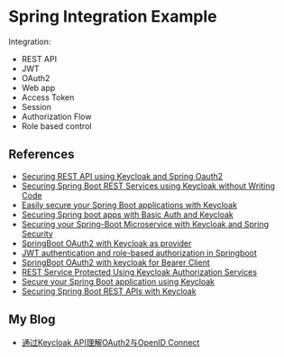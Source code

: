 # Spring Integration Example

Integration:
- REST API
- JWT
- OAuth2
- Web app
- Access Token
- Session
- Authorization Flow
- Role based control

## References
- [Securing REST API using Keycloak and Spring Oauth2](https://www.linkedin.com/pulse/securing-rest-api-using-keycloak-spring-oauth2-abid-anjum/?trk=pulse-article)
- [Securing Spring Boot REST Services using Keycloak without Writing Code](https://codeburst.io/securing-spring-boot-rest-services-using-keycloak-without-writing-code-7c47ab72fb9d)
- [Easily secure your Spring Boot applications with Keycloak](https://techgeek628.medium.com/easily-secure-your-spring-boot-applications-with-keycloak-41e09acc88fd)
- [Securing Spring boot apps with Basic Auth and Keycloak](https://medium.com/javarevisited/securing-spring-boot-apps-with-basic-auth-and-keycloak-649c9efeb9cd)
- [Securing your Spring-Boot Microservice with Keycloak and Spring Security](https://medium.com/@ubakaugonna2/securing-your-spring-boot-microservice-with-keycloak-and-spring-security-518bd4e5a25a)
- [SpringBoot OAuth2 with Keycloak as provider](https://ravthiru.medium.com/springboot-oauth2-with-keycloak-as-provider-c31b2897e913)
- [JWT authentication and role-based authorization in Springboot](https://medium.com/@ankithahjpgowda/jwt-authentication-and-role-based-authorization-in-springboot-5aa13d7f35ce)
- [SpringBoot OAuth2 with keycloak for Bearer Client](https://ravthiru.medium.com/springboot-oauth2-with-keycloak-for-bearer-client-3a31f608a78)
- [REST Service Protected Using Keycloak Authorization Services](https://ravthiru.medium.com/rest-service-protected-using-keycloak-authorization-services-a6ad2d8ecb9f)
- [Secure your Spring Boot application using Keycloak](https://blog.devgenius.io/secure-your-spring-boot-application-using-keycloak-8c63e0530089)
- [Securing Spring Boot REST APIs with Keycloak](https://medium.com/devops-dudes/securing-spring-boot-rest-apis-with-keycloak-1d760b2004e)

## My Blog
- [通过Keycloak API理解OAuth2与OpenID Connect](https://cookcode.blog.csdn.net/article/details/112706006)